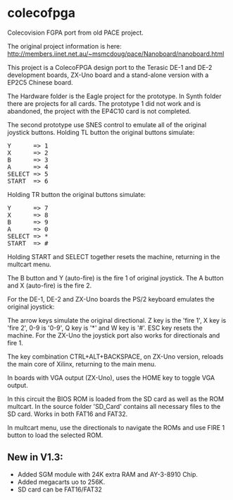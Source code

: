 # colecofpga
Colecovision FGPA port from old PACE project.

The original project information is here:
http://members.iinet.net.au/~msmcdoug/pace/Nanoboard/nanoboard.html

This project is a ColecoFPGA design port to the Terasic DE-1 and DE-2 development boards, ZX-Uno board and a stand-alone version with a EP2C5 Chinese board.

The Hardware folder is the Eagle project for the prototype. In Synth folder there are projects for all cards. The prototype 1 did not work and is abandoned, the project with the EP4C10 card is not completed.

The second prototype use SNES control to emulate all of the original joystick buttons. Holding TL button the original buttons simulate:

<pre>
Y      => 1
X      => 2
B      => 3
A      => 4
SELECT => 5
START  => 6
</pre>

Holding TR button the original buttons simulate:

<pre>
Y      => 7
X      => 8
B      => 9
A      => 0
SELECT => *
START  => #
</pre>

Holding START and SELECT together resets the machine, returning in the multcart menu.

The B button and Y (auto-fire) is the fire 1 of original joystick. The A button and X (auto-fire) is the fire 2.

For the DE-1, DE-2 and ZX-Uno boards the PS/2 keyboard emulates the original joystick:

The arrow keys simulate the original directional. Z key is the 'fire 1', X key is 'fire 2', 0-9 is '0-9', Q key is '*' and W key is '#'. ESC key resets the machine. For the ZX-Uno the joystick port also works for directionals and fire 1.

The key combination CTRL+ALT+BACKSPACE, on ZX-Uno version, reloads the main core of Xilinx, returning to the main menu.

In boards with VGA output (ZX-Uno), uses the HOME key to toggle VGA output.

In this circuit the BIOS ROM is loaded from the SD card as well as the ROM multcart. In the source folder 'SD_Card' contains all necessary files to the SD card. Works in both FAT16 and FAT32.

In multcart menu, use the directionals to navigate the ROMs and use FIRE 1 button to load the selected ROM.

## New in V1.3:

* Added SGM module with 24K extra RAM and AY-3-8910 Chip.
* Added megacarts uo to 256K.
* SD card can be FAT16/FAT32

